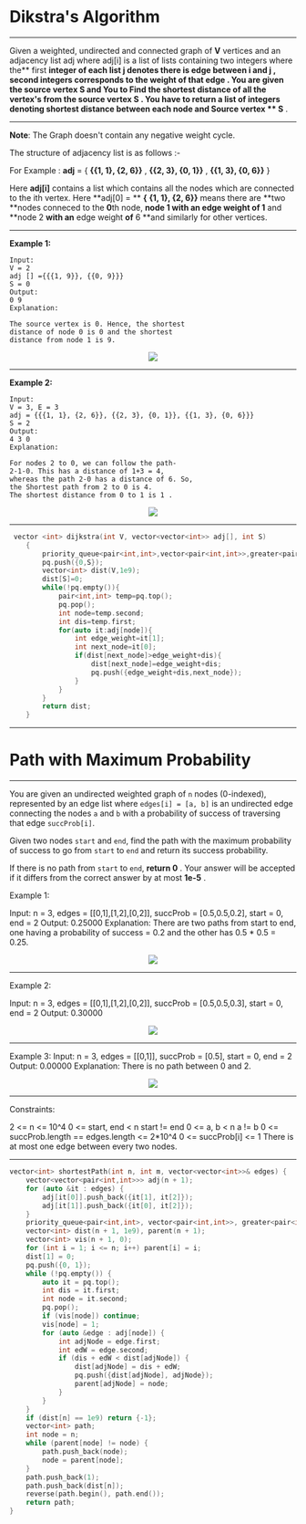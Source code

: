 # Dikstra's Algorithm

---

Given a weighted, undirected and connected graph of **V** vertices and an adjacency list adj where adj[i] is a list of lists containing two integers where the** first **integer of each list **j** denotes there is **edge** between i and j , second integers corresponds to the **weight** of that edge . You are given the source vertex **S** and You to Find the shortest distance of all the vertex's from the source vertex **S** . You have to return a list of integers denoting shortest distance between **each node** and Source vertex ** S** .

---

**Note**: The Graph doesn't contain any negative weight cycle.

The structure of adjacency list is as follows :-

For Example : **adj** = { **{{1, 1}, {2, 6}}** , **{{2, 3}, {0, 1}}** , **{{1, 3}, {0, 6}}** }

Here **adj[i]** contains a list which contains all the nodes which are connected to the ith vertex. Here **adj[0] = ** **{** **{1, 1}, {2, 6}}** means there are **two **nodes conneced to the **0**th node, **node 1 **with an** edge weight **of** 1** and **node 2 **with an** edge weight **of** 6 **and similarly for other vertices.

---

**Example 1:**

```
Input:
V = 2
adj [] ={{{1, 9}}, {{0, 9}}}
S = 0
Output:
0 9
Explanation:

The source vertex is 0. Hence, the shortest
distance of node 0 is 0 and the shortest
distance from node 1 is 9.
```

<center>
<img src="https://media.geeksforgeeks.org/img-practice/PROD/addEditProblem/700334/Web/Other/6a77963c-f9a6-4cf4-953c-19a2759a52a3_1685086564.png"/>
</center>

---

**Example 2:**

```
Input:
V = 3, E = 3
adj = {{{1, 1}, {2, 6}}, {{2, 3}, {0, 1}}, {{1, 3}, {0, 6}}}
S = 2
Output:
4 3 0
Explanation:

For nodes 2 to 0, we can follow the path-
2-1-0. This has a distance of 1+3 = 4,
whereas the path 2-0 has a distance of 6. So,
the Shortest path from 2 to 0 is 4.
The shortest distance from 0 to 1 is 1 .
```

<center>
<img src="https://media.geeksforgeeks.org/img-practice/PROD/addEditProblem/700334/Web/Other/8c9ee3a2-a7d3-4028-ae22-a22ddb6ab7a3_1685086565.png"/>
</center>

---

```cpp
 vector <int> dijkstra(int V, vector<vector<int>> adj[], int S)
    {
        priority_queue<pair<int,int>,vector<pair<int,int>>,greater<pair<int,int>>>pq;
        pq.push({0,S});
        vector<int> dist(V,1e9);
        dist[S]=0;
        while(!pq.empty()){
            pair<int,int> temp=pq.top();
            pq.pop();
            int node=temp.second;
            int dis=temp.first;
            for(auto it:adj[node]){
                int edge_weight=it[1];
                int next_node=it[0];
                if(dist[next_node]>edge_weight+dis){
                    dist[next_node]=edge_weight+dis;
                    pq.push({edge_weight+dis,next_node});
                }
            }
        }
        return dist;
    }
```

---

# Path with Maximum Probability

---


You are given an undirected weighted graph of `n` nodes (0-indexed), represented by an edge list where `edges[i] = [a, b]` is an undirected edge connecting the nodes `a` and `b` with a probability of success of traversing that edge `succProb[i]`.

Given two nodes `start` and `end`, find the path with the maximum probability of success to go from `start` to `end` and return its success probability.

If there is no path from `start` to `end`,  **return 0** . Your answer will be accepted if it differs from the correct answer by at most  **1e-5** .

Example 1:

Input: n = 3, edges = [[0,1],[1,2],[0,2]], succProb = [0.5,0.5,0.2], start = 0, end = 2
Output: 0.25000
Explanation: There are two paths from start to end, one having a probability of success = 0.2 and the other has 0.5 * 0.5 = 0.25.

<center>
<img src="https://media.geeksforgeeks.org/img-practice/PROD/addEditProblem/700334/Web/Other/8c9ee3a2-a7d3-4028-ae22-a22ddb6ab7a3_1685086565.png"/>
</center>

---

Example 2:

Input: n = 3, edges = [[0,1],[1,2],[0,2]], succProb = [0.5,0.5,0.3], start = 0, end = 2
Output: 0.30000

<center>
<img src="https://media.geeksforgeeks.org/img-practice/PROD/addEditProblem/700334/Web/Other/8c9ee3a2-a7d3-4028-ae22-a22ddb6ab7a3_1685086565.png"/>
</center>

---

Example 3:
Input: n = 3, edges = [[0,1]], succProb = [0.5], start = 0, end = 2
Output: 0.00000
Explanation: There is no path between 0 and 2.

<center>
<img src="https://media.geeksforgeeks.org/img-practice/PROD/addEditProblem/700334/Web/Other/8c9ee3a2-a7d3-4028-ae22-a22ddb6ab7a3_1685086565.png"/>
</center>

---

Constraints:

2 <= n <= 10^4
0 <= start, end < n
start != end
0 <= a, b < n
a != b
0 <= succProb.length == edges.length <= 2*10^4
0 <= succProb[i] <= 1
There is at most one edge between every two nodes.

---
```cpp
vector<int> shortestPath(int n, int m, vector<vector<int>>& edges) {
    vector<vector<pair<int,int>>> adj(n + 1);
    for (auto &it : edges) {
        adj[it[0]].push_back({it[1], it[2]});
        adj[it[1]].push_back({it[0], it[2]}); 
    }
    priority_queue<pair<int,int>, vector<pair<int,int>>, greater<pair<int,int>>> pq;
    vector<int> dist(n + 1, 1e9), parent(n + 1);
    vector<int> vis(n + 1, 0);
    for (int i = 1; i <= n; i++) parent[i] = i;
    dist[1] = 0;
    pq.push({0, 1});
    while (!pq.empty()) {
        auto it = pq.top();
        int dis = it.first;
        int node = it.second;
        pq.pop();
        if (vis[node]) continue; 
        vis[node] = 1;
        for (auto &edge : adj[node]) {
            int adjNode = edge.first;
            int edW = edge.second;
            if (dis + edW < dist[adjNode]) {
                dist[adjNode] = dis + edW;
                pq.push({dist[adjNode], adjNode});
                parent[adjNode] = node;
            }
        }
    }
    if (dist[n] == 1e9) return {-1}; 
    vector<int> path;
    int node = n;
    while (parent[node] != node) {
        path.push_back(node);
        node = parent[node];
    }
    path.push_back(1); 
    path.push_back(dist[n]); 
    reverse(path.begin(), path.end()); 
    return path;
}
```